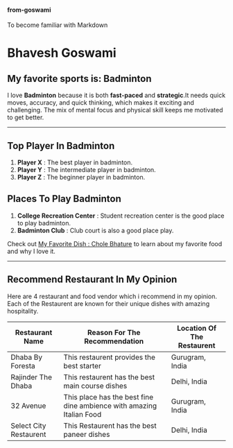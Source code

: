 #### from-goswami
To become familiar with Markdown 
# Bhavesh Goswami
## My favorite sports is: Badminton
I love **Badminton** because it is both **fast-paced** and **strategic**.It needs quick moves, accuracy, and quick thinking, which makes it exciting and challenging. The mix of mental focus and physical skill keeps me motivated to get better.

---
## Top Player In Badminton
1. **Player X** : The best player in badminton.
2. **Player Y** : The intermediate player in badminton.
3. **Player Z** : The beginner player in badminton.

## Places To Play Badminton
1. **College Recreation Center** : Student recreation center is the good place to play badminton.
2. **Badminton Club** : Club court is also a good place play.

Check out [My Favorite Dish : Chole Bhature](https://github.com/BhaveshGoswami11/from-goswami/blob/main/MyDish.md) to learn about my favorite food and why I love it.

---

## Recommend Restaurant In My Opinion
Here are 4 restaurant and food vendor which i recommend in my opinion. Each of the Restaurent are known for their unique dishes with amazing hospitality. 

| **Restaurant Name**   |  **Reason For The Recommendation**   |  **Location Of The Restaurent**  |
|-----------------------|--------------------------------------|----------------------------------|
|Dhaba By Foresta       | This restaurent provides the best starter | Gurugram, India             |
|Rajinder The Dhaba     | This restaurent has the best main course dishes| Delhi, India           |
|    32 Avenue          | This place has the best fine dine ambience with amazing Italian Food | Gurugram, India  |
| Select City Restaurent| This Restaurent has the best paneer dishes | Delhi, India               |
